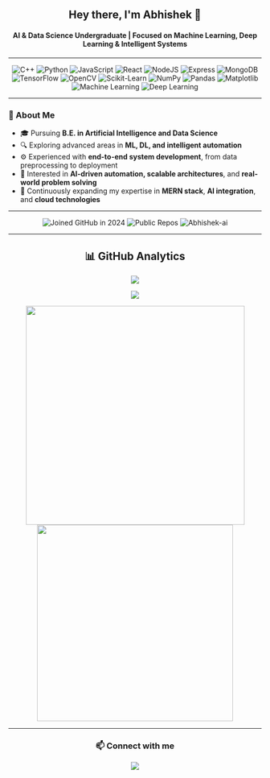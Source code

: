 <h2 align="center">Hey there, I'm Abhishek 👋</h2>
<h4 align="center">AI & Data Science Undergraduate | Focused on Machine Learning, Deep Learning & Intelligent Systems</h4>

---

<div align="center">

![C++](https://img.shields.io/badge/C++-00599C?logo=c%2B%2B&logoColor=white)
![Python](https://img.shields.io/badge/Python-3776AB?logo=python&logoColor=white)
![JavaScript](https://img.shields.io/badge/JavaScript-F7DF1E?logo=javascript&logoColor=black)
![React](https://img.shields.io/badge/React-20232A?logo=react&logoColor=61DAFB)
![NodeJS](https://img.shields.io/badge/Node.js-43853D?logo=node.js&logoColor=white)
![Express](https://img.shields.io/badge/Express-404D59?logo=express&logoColor=white)
![MongoDB](https://img.shields.io/badge/MongoDB-47A248?logo=mongodb&logoColor=white)
![TensorFlow](https://img.shields.io/badge/TensorFlow-FF6F00?logo=tensorflow&logoColor=white)
![OpenCV](https://img.shields.io/badge/OpenCV-5C3EE8?logo=opencv&logoColor=white)
![Scikit-Learn](https://img.shields.io/badge/Scikit--Learn-F7931E?logo=scikitlearn&logoColor=white)
![NumPy](https://img.shields.io/badge/NumPy-013243?logo=numpy&logoColor=white)
![Pandas](https://img.shields.io/badge/Pandas-150458?logo=pandas&logoColor=white)
![Matplotlib](https://img.shields.io/badge/Matplotlib-11557c?logo=plotly&logoColor=white)
![Machine Learning](https://img.shields.io/badge/Machine%20Learning-102230?logo=apachespark&logoColor=white)
![Deep Learning](https://img.shields.io/badge/Deep%20Learning-FF6F61?logo=deepnote&logoColor=white)

</div>

---

### 🧠 About Me  
- 🎓 Pursuing **B.E. in Artificial Intelligence and Data Science**  
- 🔍 Exploring advanced areas in **ML, DL, and intelligent automation**  
- ⚙️ Experienced with **end-to-end system development**, from data preprocessing to deployment  
- 🧩 Interested in **AI-driven automation, scalable architectures**, and **real-world problem solving**  
- 🌱 Continuously expanding my expertise in **MERN stack**, **AI integration**, and **cloud technologies**

---

<div align="center">
  
  ![Joined GitHub in 2024](https://img.shields.io/badge/Joined-2024-blue)
  ![Public Repos](https://img.shields.io/badge/Public%20Repos-10-blue)
  <img src="https://komarev.com/ghpvc/?username=abhishekwandhekar01&label=Profile%20views&color=brightgreen&style=flat" alt="Abhishek-ai" />

</div>

---

<h2 align="center">📊 GitHub Analytics</h2>
<p align="center">
  <a href="https://github.com/abhishekwandhekar01">
    <img src="https://github-readme-stats.vercel.app/api/top-langs/?username=abhishekwandhekar01&count_private=true&show_icons=true&layout=compact&theme=tokyonight&hide_border=true"/>
  </a>
</p>
<p align="center">
  <a href="https://github.com/abhishekwandhekar01">
    <img src="https://github-profile-summary-cards.vercel.app/api/cards/profile-details?username=Abhishek-ai&theme=tokyonight&hide_border=true"/>
  </a>
</p>
<p align="center">
  <a href="https://github.com/abhishekwandhekar01">
    <img width="435px" src="https://github-readme-stats.vercel.app/api?username=abhishekwandhekar01&show_icons=true&theme=tokyonight&hide_border=true"/>
  </a>
  <a href="https://github.com/abhishekwandhekar01">
    <img width="390px" src="https://github-readme-streak-stats.herokuapp.com/?user=abhishekwandhekar01&theme=tokyonight&hide_border=true"/>
  </a>
</p>

---

<div align="center">
  <h3>📫 Connect with me</h3>
  <a href="https://www.linkedin.com/in/abhishek-wandhekar-302172293/" target="_blank">
    <img src="https://img.shields.io/badge/LinkedIn-blue?logo=linkedin&logoColor=white" />
  </a>
</div>
